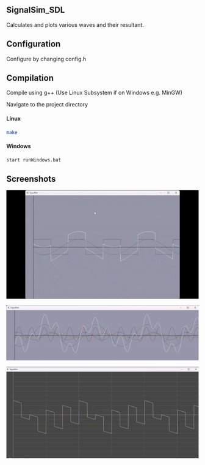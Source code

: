 ## SignalSim_SDL

Calculates and plots various waves and their resultant.

## Configuration

Configure by changing config.h

## Compilation

Compile using g++
(Use Linux Subsystem if on Windows e.g. MinGW)

Navigate to the project directory

#### Linux
```bash
make
```

#### Windows
```bash
start runWindows.bat
```
## Screenshots

![SignalSimDemo](/img/SignalSim_demo.gif?raw=true "Demo gif")

![Screenshot 1](/img/example1.png?raw=true "Screenshot 1")

![Screenshot 2](/img/example2.png?raw=true "Screenshot 2")